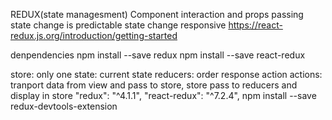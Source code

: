 REDUX(state managesment)
Component interaction and props passing
state change is predictable
state change responsive
https://react-redux.js.org/introduction/getting-started

denpendencies
npm install --save redux
npm install --save react-redux

store: only one
state: current state
reducers: order response action
actions: tranport data from view and pass to store, store pass to reducers and display in store
  "redux": "^4.1.1",
   "react-redux": "^7.2.4",
npm install --save redux-devtools-extension